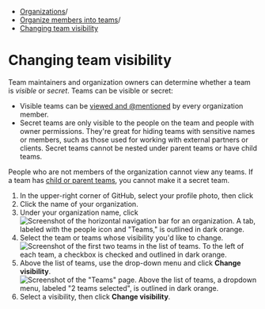   * [Organizations](https://docs.github.com/en/organizations "Organizations")/
  * [Organize members into teams](https://docs.github.com/en/organizations/organizing-members-into-teams "Organize members into teams")/
  * [Changing team visibility](https://docs.github.com/en/organizations/organizing-members-into-teams/changing-team-visibility "Changing team visibility")


# Changing team visibility
Team maintainers and organization owners can determine whether a team is _visible_ or _secret_.
Teams can be visible or secret:
  * Visible teams can be [viewed and @mentioned](https://docs.github.com/en/get-started/writing-on-github/getting-started-with-writing-and-formatting-on-github/basic-writing-and-formatting-syntax#mentioning-people-and-teams) by every organization member.
  * Secret teams are only visible to the people on the team and people with owner permissions. They're great for hiding teams with sensitive names or members, such as those used for working with external partners or clients. Secret teams cannot be nested under parent teams or have child teams.


People who are not members of the organization cannot view any teams.
If a team has [child or parent teams](https://docs.github.com/en/organizations/organizing-members-into-teams/about-teams), you cannot make it a secret team.
  1. In the upper-right corner of GitHub, select your profile photo, then click 
  2. Click the name of your organization.
  3. Under your organization name, click 
![Screenshot of the horizontal navigation bar for an organization. A tab, labeled with the people icon and "Teams," is outlined in dark orange.](https://docs.github.com/assets/cb-22213/images/help/organizations/organization-teams-tab.png)
  4. Select the team or teams whose visibility you'd like to change.
![Screenshot of the first two teams in the list of teams. To the left of each team, a checkbox is checked and outlined in dark orange.](https://docs.github.com/assets/cb-10676/images/help/teams/list-of-teams-selected.png)
  5. Above the list of teams, use the drop-down menu and click **Change visibility**.
![Screenshot of the "Teams" page. Above the list of teams, a dropdown menu, labeled "2 teams selected", is outlined in dark orange.](https://docs.github.com/assets/cb-25806/images/help/teams/bulk-edit-drop-down.png)
  6. Select a visibility, then click **Change visibility**.



